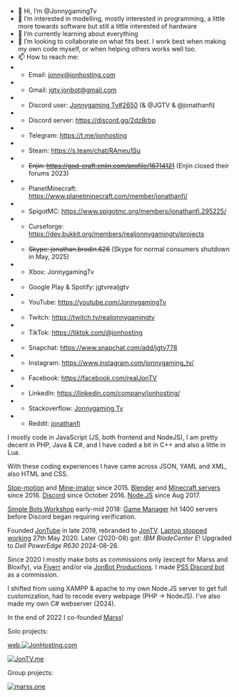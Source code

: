 - 👋 Hi, I’m @JonnygamingTv
- 👀 I’m interested in modelling, mostly interested in programming, a little more towards software but still a little interested of hardware
- 🌱 I’m currently learning about everything
- 💞️ I’m looking to collaborate on what fits best. I work best when making my own code myself, or when helping others works well too.
- 📫 How to reach me: 
-  - Email: jonny@jonhosting.com
-  - Gmail: jgtv.jonbot@gmail.com
-  - Discord user: [Jonnygaming Tv#2650](https://discord.com/users/614357269617967114) (& @JGTV & @jonathanfi)
-  - Discord server: https://discord.gg/2dzBrbp
-  - Telegram: https://t.me/jonhosting
-  - Steam: https://s.team/chat/RAmeu1Su
-  - ~~Enjin: https://god-craft.enjin.com/profile/16714121~~ (Enjin closed their forums 2023)
-  - PlanetMinecraft: https://www.planetminecraft.com/member/jonathanfi/
-  - SpigotMC: https://www.spigotmc.org/members/jonathanfi.295225/
-  - Curseforge: https://dev.bukkit.org/members/realjonnygamingtv/projects
-  - ~~Skype: jonathan.brodin.626~~ (Skype for normal consumers shutdown in May, 2025)
-  - Xbox: JonnygamingTv
-  - Google Play & Spotify: jgtvrealjgtv
-  - YouTube: https://youtube.com/JonnygamingTv
-  - Twitch: https://twitch.tv/realjonnygamingtv
-  - TikTok: https://tiktok.com/@jonhosting
-  - Snapchat: https://www.snapchat.com/add/jgtv778
-  - Instagram: https://www.instagram.com/jonnygaming_tv/
-  - Facebook: https://facebook.com/realJonTV
-  - LinkedIn: https://linkedin.com/company/jonhosting/
-  - Stackoverflow: [Jonnygaming Tv](https://stackoverflow.com/users/9458219/jonnygaming-tv)
-  - Reddit: [jonathanfi](https://www.reddit.com/user/jonathanfi)

I mostly code in JavaScript (JS, both frontend and NodeJS), I am pretty decent in PHP, Java & C#, and I have coded a bit in C++ and also a little in Lua.

With these coding experiences I have came across JSON, YAML and XML, also HTML and CSS.

[Stop-motion](https://www.youtube.com/playlist?list=PL_R3rHy5fP3yaEopmn4xgtf4iKoWubFrT) and [Mine-imator](https://www.youtube.com/playlist?list=PL_R3rHy5fP3z-_BPLMMoOxL_YvIiSFdK2) since 2015. [Blender](https://youtu.be/V3FI8r6kKPI?si=mZNgtAo05o8BFLPv) and [Minecraft servers](https://minecraft.net/download) since 2016. [Discord](https://discord.com) since October 2016.
[Node.JS](https://nodejs.org/) since Aug 2017.

[Simple Bots Workshop](https://jonhosting.com/SBW) early-mid 2018:
[Game Manager](https://jonhosting.com/SBW/GM) hit 1400 servers before Discord began requiring verification.

Founded [JonTube](https://jontube.jonhosting.com) in late 2019, rebranded to [JonTV](https://JonTV.me).
[Laptop stopped working](https://community.acer.com/en/discussion/602921/my-aspire-e5-551-t9mg-laptop-keeps-shutting-off/) 27th May 2020. Later (2020-08) got: _IBM BladeCenter E_! Upgraded to _Dell PowerEdge R630_ 2024-08-26.

Since 2020 I mostly make bots as commissions only (except for Marss and Bloxify), via [Fiverr](https://fiverr.com/jonnygamingtv) and/or via [JonBot Productions](https://discord.gg/pebGq4zFaB).
I made [PS5 Discord bot](https://www.techtimes.com/articles/254529/20201126/ps5-stock-availability-discord-bot-heres-notified-playstation-5-restock.htm) as a commission.

I shifted from using XAMPP & apache to my own Node.JS server to get full customization, had to recode every webpage (PHP -> NodeJS).
I've also made my own C# webserver (2024).

In the end of 2022 I co-founded [Marss](https://marss.jonhosting.com)!

Solo projects:

[web.![JonHosting](https://jonhosting.com/JonHosting_Logo.png).com](https://JonHosting.com)

[![JonTV.me](https://jontv.me/JonTV/JonTVme_light.svg)](https://JonTV.me)

Group projects:

[![marss.one](https://marss.jonhosting.com/ico/Mmarss2.png)](https://marss.jonhosting.com)

<!---
JonnygamingTv/JonnygamingTv is a ✨ special ✨ repository because its `README.md` (this file) appears on your GitHub profile.
You can click the Preview link to take a look at your changes.
--->
